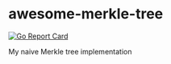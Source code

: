 # awesome-merkle-tree
[![Go Report Card](https://goreportcard.com/badge/github.com/WinPooh32/awesome-merkle-tree)](https://goreportcard.com/report/github.com/WinPooh32/awesome-merkle-tree)

My naive Merkle tree implementation
